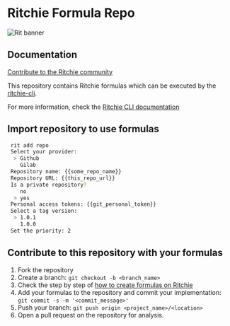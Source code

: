 # Ritchie Formula Repo

![Rit banner](/docs/img/ritchie-banner.png)

## Documentation

[Contribute to the Ritchie community](https://github.com/ZupIT/ritchie-formulas/blob/master/CONTRIBUTING.md)

This repository contains Ritchie formulas which can be executed by the [ritchie-cli](https://github.com/ZupIT/ritchie-cli).

For more information, check the [Ritchie CLI documentation](https://docs.ritchiecli.io)

## Import repository to use formulas

```bash
 rit add repo
 Select your provider:
  > Github
    Gilab
 Repository name: {{some_repo_name}}
 Repository URL: {{this_repo_url}}
 Is a private repository?
    no
  > yes
 Personal access tokens: {{git_personal_token}}
 Select a tag version:
  > 1.0.1
    1.0.0
 Set the priority: 2
```

## Contribute to this repository with your formulas

1. Fork the repository
2. Create a branch: `git checkout -b <branch_name>`
3. Check the step by step of [how to create formulas on Ritchie](https://docs.ritchiecli.io/tutorials/formulas/how-to-create-formulas)
4. Add your formulas to the repository and commit your implementation: `git commit -s -m '<commit_message>'`
5. Push your branch: `git push origin <project_name>/<location>`
6. Open a pull request on the repository for analysis.
